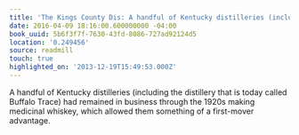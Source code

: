 ```yaml
---
title: 'The Kings County Dis: A handful of Kentucky distilleries (including the distillery…'
date: 2016-04-09 18:16:00.600000000 -04:00
book_uuid: 5b6f3f7f-7630-43fd-8086-727ad92124d5
location: '0.249456'
source: readmill
touch: true
highlighted_on: '2013-12-19T15:49:53.000Z'
---
```


A handful of Kentucky distilleries (including the distillery that is today called Buffalo Trace) had remained in business through the 1920s making medicinal whiskey, which allowed them something of a first-mover advantage.